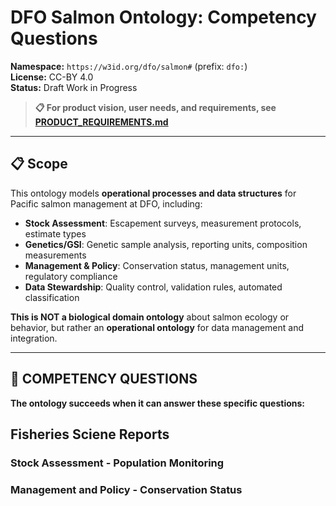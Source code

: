 # DFO Salmon Ontology: Competency Questions

**Namespace:** `https://w3id.org/dfo/salmon#` (prefix: `dfo:`)  
**License:** CC-BY 4.0  
**Status:** Draft Work in Progress

> **📋 For product vision, user needs, and requirements, see [PRODUCT_REQUIREMENTS.md](PRODUCT_REQUIREMENTS.md)**

---

## 📋 Scope

This ontology models **operational processes and data structures** for Pacific salmon management at DFO, including:

- **Stock Assessment**: Escapement surveys, measurement protocols, estimate types
- **Genetics/GSI**: Genetic sample analysis, reporting units, composition measurements  
- **Management & Policy**: Conservation status, management units, regulatory compliance
- **Data Stewardship**: Quality control, validation rules, automated classification

**This is NOT a biological domain ontology** about salmon ecology or behavior, but rather an **operational ontology** for data management and integration.

---

## 🎯 COMPETENCY QUESTIONS

**The ontology succeeds when it can answer these specific questions:**

## Fisheries Sciene Reports



### Stock Assessment - Population Monitoring

### Management and Policy - Conservation Status





